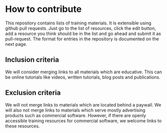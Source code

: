 # How to contribute

This repository contains lists of training materials. It is extensible using github pull requests. Just go to the list of resources, click the edit button, add a resource you think should be in the list and go ahead and submit it as pull-request. The format for entries in the repository is documented on the next page.

## Inclusion criteria

We will consider merging links to all materials which are educative. This can be online tutorials like videos, written tutorials, blog posts and publications.

## Exclusion criteria

We will not merge links to materials which are located behind a paywall. We will also not merge links to materials which serve mostly advertising products such as commercial software. However, if there are openly accessible training resources for commercial software, we welcome links to these resources.